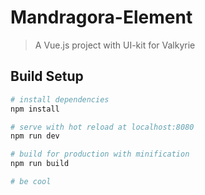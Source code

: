 # Mandragora-Element

> A Vue.js project with UI-kit for Valkyrie

## Build Setup

``` bash
# install dependencies
npm install

# serve with hot reload at localhost:8080
npm run dev

# build for production with minification
npm run build

# be cool
```